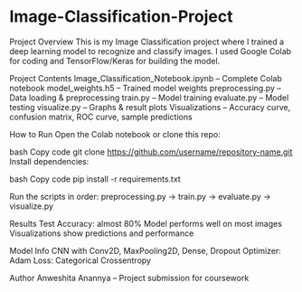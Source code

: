 # Image-Classification-Project
Project Overview
This is my Image Classification project where I trained a deep learning model to recognize and classify images.
I used Google Colab for coding and TensorFlow/Keras for building the model.

 Project Contents
Image_Classification_Notebook.ipynb – Complete Colab notebook
model_weights.h5 – Trained model weights
preprocessing.py – Data loading & preprocessing
train.py – Model training
evaluate.py – Model testing
visualize.py – Graphs & result plots
Visualizations – Accuracy curve, confusion matrix, ROC curve, sample predictions

How to Run
Open the Colab notebook or clone this repo:

bash
Copy code
git clone https://github.com/username/repository-name.git
Install dependencies:

bash
Copy code
pip install -r requirements.txt

Run the scripts in order:
preprocessing.py → train.py → evaluate.py → visualize.py

Results
Test Accuracy: almost 80%
Model performs well on most images
Visualizations show predictions and performance

Model Info
CNN with Conv2D, MaxPooling2D, Dense, Dropout
Optimizer: Adam
Loss: Categorical Crossentropy

 Author
Anweshita Anannya – Project submission for coursework
